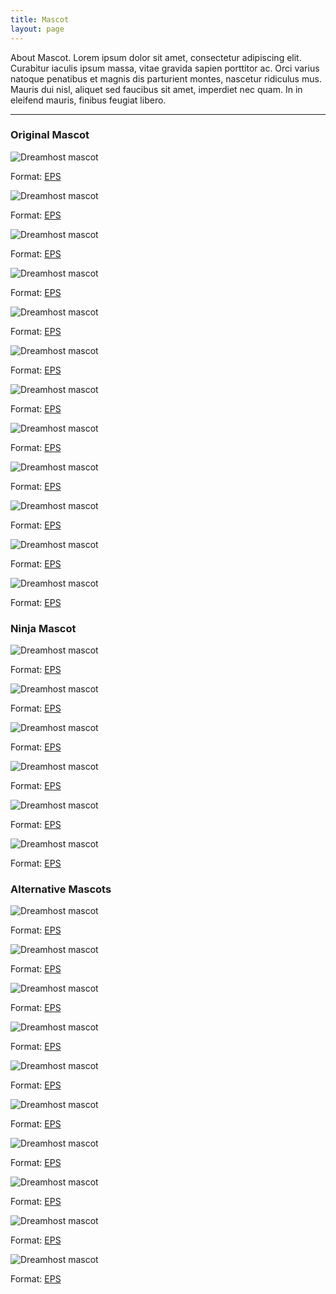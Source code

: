 ```yaml
---
title: Mascot
layout: page
---
```


<p class="t-4">About Mascot. Lorem ipsum dolor sit amet, consectetur adipiscing elit. Curabitur iaculis ipsum massa, vitae gravida sapien porttitor ac. Orci varius natoque penatibus et magnis dis parturient montes, nascetur ridiculus mus. Mauris dui nisl, aliquet sed faucibus sit amet, imperdiet nec quam. In in eleifend mauris, finibus feugiat libero.</p>

<hr />

<div class="u-clearfix">
<h3>Original Mascot</h3>
	<div class="g-1_6">
		<img class="m-bottom-0 p-bottom-0" src="{{site.baseurl}}/assets/images/mascot/m-1-1.png" alt="Dreamhost mascot" />
		<p class="p-2 bg-c-g100">Format: <a href="/">EPS</a></p>
	</div>
	<div class="g-1_6">
		<img class="m-bottom-0 p-bottom-0" src="{{site.baseurl}}/assets/images/mascot/m-1-2.png" alt="Dreamhost mascot" />
		<p class="p-2 bg-c-g100">Format: <a href="/">EPS</a></p>
	</div>
	<div class="g-1_6">
		<img class="m-bottom-0 p-bottom-0" src="{{site.baseurl}}/assets/images/mascot/m-1-3.png" alt="Dreamhost mascot" />
		<p class="p-2 bg-c-g100">Format: <a href="/">EPS</a></p>
	</div>
	<div class="g-1_6">
		<img class="m-bottom-0 p-bottom-0" src="{{site.baseurl}}/assets/images/mascot/m-1-4.png" alt="Dreamhost mascot" />
		<p class="p-2 bg-c-g100">Format: <a href="/">EPS</a></p>
	</div>
	<div class="g-1_6">
		<img class="m-bottom-0 p-bottom-0" src="{{site.baseurl}}/assets/images/mascot/m-1-5.png" alt="Dreamhost mascot" />
		<p class="p-2 bg-c-g100">Format: <a href="/">EPS</a></p>
	</div>
	<div class="g-1_6">
		<img class="m-bottom-0 p-bottom-0" src="{{site.baseurl}}/assets/images/mascot/m-1-6.png" alt="Dreamhost mascot" />
		<p class="p-2 bg-c-g100">Format: <a href="/">EPS</a></p>
	</div>
</div>

<div class="u-clearfix m-bottom-4">
	<div class="g-1_6">
		<img class="m-bottom-0 p-bottom-0" src="{{site.baseurl}}/assets/images/mascot/m-1-7.png" alt="Dreamhost mascot" />
		<p class="p-2 bg-c-g100">Format: <a href="/">EPS</a></p>
	</div>
	<div class="g-1_6">
		<img class="m-bottom-0 p-bottom-0" src="{{site.baseurl}}/assets/images/mascot/m-3-1.png" alt="Dreamhost mascot" />
		<p class="p-2 bg-c-g100">Format: <a href="/">EPS</a></p>
	</div>
	<div class="g-1_6">
		<img class="m-bottom-0 p-bottom-0" src="{{site.baseurl}}/assets/images/mascot/m-3-2.png" alt="Dreamhost mascot" />
		<p class="p-2 bg-c-g100">Format: <a href="/">EPS</a></p>
	</div>
	<div class="g-1_6">
		<img class="m-bottom-0 p-bottom-0" src="{{site.baseurl}}/assets/images/mascot/m-3-3.png" alt="Dreamhost mascot" />
		<p class="p-2 bg-c-g100">Format: <a href="/">EPS</a></p>
	</div>
	<div class="g-1_6">
		<img class="m-bottom-0 p-bottom-0" src="{{site.baseurl}}/assets/images/mascot/m-3-4.png" alt="Dreamhost mascot" />
		<p class="p-2 bg-c-g100">Format: <a href="/">EPS</a></p>
	</div>
	<div class="g-1_6">
		<img class="m-bottom-0 p-bottom-0" src="{{site.baseurl}}/assets/images/mascot/m-3-5.png" alt="Dreamhost mascot" />
		<p class="p-2 bg-c-g100">Format: <a href="/">EPS</a></p>
	</div>
</div>
<div class="u-clearfix m-bottom-4">
<h3>Ninja Mascot</h3>
<div class="g-1_6"><img class="m-bottom-0 p-bottom-0" src="{{site.baseurl}}/assets/images/mascot/m-2-1.png" alt="Dreamhost mascot" /><p class="p-2 bg-c-g100">Format: <a href="/">EPS</a></p></div>
<div class="g-1_6"><img class="m-bottom-0 p-bottom-0" src="{{site.baseurl}}/assets/images/mascot/m-2-2.png" alt="Dreamhost mascot" /><p class="p-2 bg-c-g100">Format: <a href="/">EPS</a></p></div>
<div class="g-1_6"><img class="m-bottom-0 p-bottom-0" src="{{site.baseurl}}/assets/images/mascot/m-2-3.png" alt="Dreamhost mascot" /><p class="p-2 bg-c-g100">Format: <a href="/">EPS</a></p></div>
<div class="g-1_6"><img class="m-bottom-0 p-bottom-0" src="{{site.baseurl}}/assets/images/mascot/m-2-4.png" alt="Dreamhost mascot" /><p class="p-2 bg-c-g100">Format: <a href="/">EPS</a></p></div>
<div class="g-1_6"><img class="m-bottom-0 p-bottom-0" src="{{site.baseurl}}/assets/images/mascot/m-2-5.png" alt="Dreamhost mascot" /><p class="p-2 bg-c-g100">Format: <a href="/">EPS</a></p></div>
<div class="g-1_6"><img class="m-bottom-0 p-bottom-0" src="{{site.baseurl}}/assets/images/mascot/m-2-6.png" alt="Dreamhost mascot" /><p class="p-2 bg-c-g100">Format: <a href="/">EPS</a></p></div>
</div>

<div class="u-clearfix">
<h3>Alternative Mascots</h3>
<div class="g-1_6"><img class="m-bottom-0 p-bottom-0" src="{{site.baseurl}}/assets/images/mascot/m-4-1.png" alt="Dreamhost mascot" /><p class="p-2 bg-c-g100">Format: <a href="/">EPS</a></p></div>
<div class="g-1_6"><img class="m-bottom-0 p-bottom-0" src="{{site.baseurl}}/assets/images/mascot/m-4-2.png" alt="Dreamhost mascot" /><p class="p-2 bg-c-g100">Format: <a href="/">EPS</a></p></div>
<div class="g-1_6"><img class="m-bottom-0 p-bottom-0" src="{{site.baseurl}}/assets/images/mascot/m-4-3.png" alt="Dreamhost mascot" /><p class="p-2 bg-c-g100">Format: <a href="/">EPS</a></p></div>
<div class="g-1_6"><img class="m-bottom-0 p-bottom-0" src="{{site.baseurl}}/assets/images/mascot/m-4-4.png" alt="Dreamhost mascot" /><p class="p-2 bg-c-g100">Format: <a href="/">EPS</a></p></div>
<div class="g-1_6"><img class="m-bottom-0 p-bottom-0" src="{{site.baseurl}}/assets/images/mascot/m-4-5.png" alt="Dreamhost mascot" /><p class="p-2 bg-c-g100">Format: <a href="/">EPS</a></p></div>
<div class="g-1_6"><img class="m-bottom-0 p-bottom-0" src="{{site.baseurl}}/assets/images/mascot/m-4-6.png" alt="Dreamhost mascot" /><p class="p-2 bg-c-g100">Format: <a href="/">EPS</a></p></div>
</div>
<div class="u-clearfix m-bottom-4">
<div class="g-1_6"><img class="m-bottom-0 p-bottom-0" src="{{site.baseurl}}/assets/images/mascot/m-4-7.png" alt="Dreamhost mascot" /><p class="p-2 bg-c-g100">Format: <a href="/">EPS</a></p></div>
<div class="g-1_6"><img class="m-bottom-0 p-bottom-0" src="{{site.baseurl}}/assets/images/mascot/m-4-8.png" alt="Dreamhost mascot" /><p class="p-2 bg-c-g100">Format: <a href="/">EPS</a></p></div>
<div class="g-1_6"><img class="m-bottom-0 p-bottom-0" src="{{site.baseurl}}/assets/images/mascot/m-4-9.png" alt="Dreamhost mascot" /><p class="p-2 bg-c-g100">Format: <a href="/">EPS</a></p></div>
<div class="g-1_6"><img class="m-bottom-0 p-bottom-0" src="{{site.baseurl}}/assets/images/mascot/m-4-10.png" alt="Dreamhost mascot" /><p class="p-2 bg-c-g100">Format: <a href="/">EPS</a></p></div>
</div>
